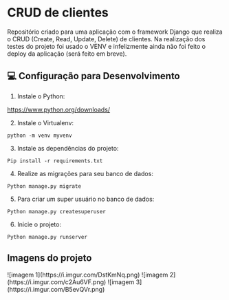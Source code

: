 # CRUD de clientes
Repositório criado para uma aplicação com o framework Django que realiza o CRUD (Create, Read, Update, Delete) de clientes. Na realização dos testes do projeto foi usado o VENV e infelizmente ainda não foi feito o deploy da aplicação (será feito em breve).

<h2> 💻 Configuração para Desenvolvimento</h2>

1. Instale o Python:

<https://www.python.org/downloads/>

2. Instale o Virtualenv:
```
python -m venv myvenv
```

3. Instale as dependências do projeto:

```
Pip install -r requirements.txt
```

4. Realize as migrações para seu banco de dados:
```
Python manage.py migrate
```

5. Para criar um super usuário no banco de dados:
```
Python manage.py createsuperuser
```

6. Inicie o projeto:
```
Python manage.py runserver
```

<h2> Imagens do projeto </h2>
![imagem 1](https://i.imgur.com/DstKmNq.png)
![imagem 2](https://i.imgur.com/c2Au6VF.png)
![imagem 3](https://i.imgur.com/B5evQVr.png)
